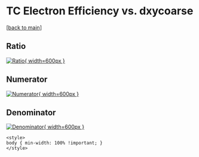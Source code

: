 # TC Electron Efficiency vs. dxycoarse

[[back to main](./)]



## Ratio

[![Ratio](../mtv/var/TC_11_eff_dxycoarse.png){ width=600px }](../mtv/var/TC_11_eff_dxycoarse.pdf)

## Numerator

[![Numerator](../mtv/num/TC_11_eff_dxycoarse_num.png){ width=600px }](../mtv/num/TC_11_eff_dxycoarse_num.pdf)

## Denominator

[![Denominator](../mtv/den/TC_11_eff_dxycoarse_den.png){ width=600px }](../mtv/den/TC_11_eff_dxycoarse_den.pdf)


``` {=html}
<style>
body { min-width: 100% !important; }
</style>
```

